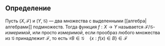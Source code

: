 
## Определение
Пусть $(X,\mathcal{F})$ и $(Y,\mathcal{G})$ — два множества с выделенными [[алгебра|алгебрами]] подмножеств. Тогда функция $f: X \to Y$ называется $\mathcal{F}/\mathcal{G}$-_измеримой_, или просто _измеримой_, если прообраз любого множества из $\mathcal{G}$ принадлежит $\mathcal{F}$, то есть $\forall B \in \mathcal{G}\quad \{x: f(x)\in B\}\in \mathcal{F}$